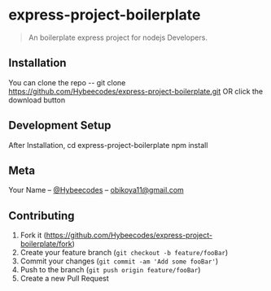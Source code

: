 # express-project-boilerplate
> An boilerplate express project for nodejs Developers.

## Installation
You can clone the repo -- git clone https://github.com/Hybeecodes/express-project-boilerplate.git  OR click the download button

## Development Setup
After Installation,
cd express-project-boilerplate
npm install

## Meta

Your Name – [@Hybeecodes](https://twitter.com/Hybeecodes) – obikoya11@gmail.com

## Contributing

1. Fork it (<https://github.com/Hybeecodes/express-project-boilerplate/fork>)
2. Create your feature branch (`git checkout -b feature/fooBar`)
3. Commit your changes (`git commit -am 'Add some fooBar'`)
4. Push to the branch (`git push origin feature/fooBar`)
5. Create a new Pull Request